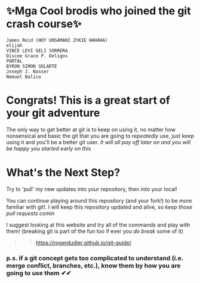 # ✨Mga Cool brodis who joined the git crash course✨

```
James Reid (HOY UNSAMANI ZYKIE HAHAHA)
elijah
VINCE LEVI GELI SORRERA
Discee Grace P. Deligos
PORTAL
BYRON SIMON SOLARTE
Joseph J. Nasser
Nemuel Balico
```

# Congrats! This is a great start of your git adventure
The only way to get better at git is to keep on using it, no matter how nonsensical and basic the git that you are going to *repeatedly* use, just keep using it and you'll be a better git user. *It will all pay off later on and you will be happy you started early on this*

# What's the Next Step?
Try to 'pull' my new updates into your repository, then into your local!

You can continue playing around this repository (and your fork!) to be more familiar with git!. I will keep this repository updated and alive, so *keep those pull requests comin*

I suggest looking at this website and try all of the commands and play with them! (breaking git is part of the fun too if ever you *do break* some of it)

>> https://rogerdudler.github.io/git-guide/

### p.s. if a git concept gets too complicated to understand (i.e. merge conflict, branches, etc.), know them by how you are going to use them ✔✔
